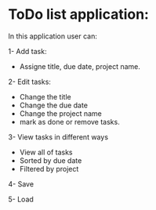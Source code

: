 # ToDo list application: 

In this application user can: 

1- Add task: 
- Assigne title, due date, project name.

2- Edit tasks:
- Change the title 
- Change the due date 
- Change the project name  
- mark as done or remove tasks. 

3- View tasks in different ways 
- View all of tasks 
- Sorted by due date 
- Filtered by project 
 
4- Save 

5- Load
